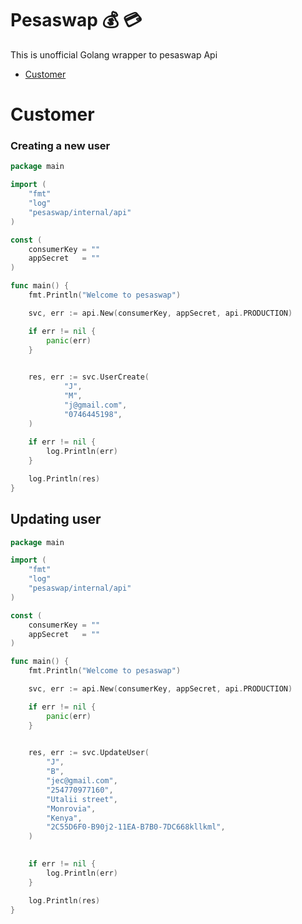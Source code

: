 # Pesaswap :moneybag: :credit_card:
This is unofficial Golang wrapper to pesaswap Api

- [Customer](#customer)

# Customer

### Creating a new user


```go
package main

import (
	"fmt"
	"log"
	"pesaswap/internal/api"
)

const (
	consumerKey = ""
	appSecret   = ""
)

func main() {
	fmt.Println("Welcome to pesaswap")

	svc, err := api.New(consumerKey, appSecret, api.PRODUCTION)

	if err != nil {
		panic(err)
	}

	
    res, err := svc.UserCreate(
            "J",
            "M",
            "j@gmail.com",
            "0746445198",
    )
	
	if err != nil {
		log.Println(err)
	}

	log.Println(res)
}
```

## Updating user

```go
package main

import (
	"fmt"
	"log"
	"pesaswap/internal/api"
)

const (
	consumerKey = ""
	appSecret   = ""
)

func main() {
	fmt.Println("Welcome to pesaswap")

	svc, err := api.New(consumerKey, appSecret, api.PRODUCTION)

	if err != nil {
		panic(err)
	}

	
    res, err := svc.UpdateUser(
        "J",
        "B",
        "jec@gmail.com",
        "254770977160",
        "Utalii street",
        "Monrovia",
        "Kenya",
        "2C55D6F0-B90j2-11EA-B7B0-7DC668kllkml",
    )
	

	if err != nil {
		log.Println(err)
	}

	log.Println(res)
}

```